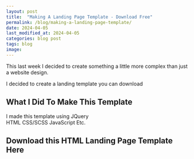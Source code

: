 ```yaml
---
layout: post
title:  "Making A Landing Page Template - Download Free"
permalink: /blog/making-a-landing-page-template/
date: 2024-04-05
last_modified_at: 2024-04-05
categories: blog post
tags: blog
image: 
--- 
```


This last week I decided to create something a little more complex than just a website design.

I decided to create a landing template you can download

## What I Did To Make This Template
I made this template using 
JQuery  
HTML 
CSS/SCSS
JavaScript 
Etc. 

## Download this HTML Landing Page Template Here